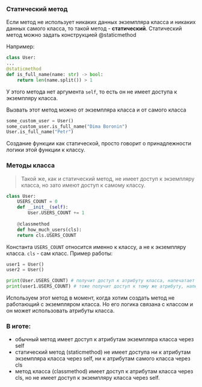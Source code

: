 ### Статический метод
Если метод не использует никаких данных экземпляра класса и никаких данных самого класса, то такой метод - **статический**. Статический метод можно задать конструкцией @staticmethod

Например:
```python
class User:
...
@staticmethod
def is_full_name(name: str) -> bool:
	return len(name.split()) > 1
```
У этого метода нет аргумента `self`, то есть он не имеет доступа к экземпляру класса. 

Вызвать этот метод можно от экземпляра класса и от самого класса
```python
some_custom_user = User()
some_custom_user.is_full_name("Dima Boronin")
User.is_full_name("Petr")
```

Создание функции как статической, просто говорит о принадлежности логики этой функции к классу. 

### Методы класса
>Такой же, как и статический метод, не имеет доступ к экземпляру класса, но зато имеют доступ к самому классу.

```python
class User:
    USERS_COUNT = 0
    def __init__(self):
        User.USERS_COUNT += 1
        
    @classmethod
    def how_much_users(cls):
    return cls.USERS_COUNT
```

Константа `USERS_COUNT` относится именно к классу, а не к экземпляру класса. 
`cls` - сам класс. 
Пример работы:
```python
user1 = User()
user2 = User()

print(User.USERS_COUNT) # получит доступ к атрибуту класса, напечатает 2
print(user1.USERS_COUNT) # тоже получит доступ к тому же атрибуту, напечатает 2
```

Используем этот метод в момент, когда хотим создать метод не работающий с экземпляром класса. Но его логика связана с классом и он может использовать атрибуты класса. 

### В иготе:
- обычный метод имеет доступ к атрибутам экземпляра класса через self
- статический метод (staticmethod) не имеет доступа ни к атрибутам экземпляра класса через self, ни к атрибутам самого класса через cls
- метод класса (classmethod) имеет доступ к атрибутам класса через cls, но не имеет доступ к экземпляру класса через self.